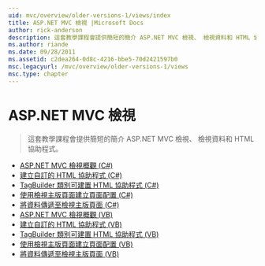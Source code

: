 ```yaml
---
uid: mvc/overview/older-versions-1/views/index
title: ASP.NET MVC 檢視 |Microsoft Docs
author: rick-anderson
description: 這套教學課程會提供簡短的簡介 ASP.NET MVC 檢視、 檢視資料和 HTML 協助程式。
ms.author: riande
ms.date: 09/28/2011
ms.assetid: c2dea264-0d8c-4216-bbe5-70d2421597b0
msc.legacyurl: /mvc/overview/older-versions-1/views
msc.type: chapter
---
```

<a name="aspnet-mvc-views"></a>ASP.NET MVC 檢視
====================
> 這套教學課程會提供簡短的簡介 ASP.NET MVC 檢視、 檢視資料和 HTML 協助程式。


- [ASP.NET MVC 檢視概觀 (C#)](asp-net-mvc-views-overview-cs.md)
- [建立自訂的 HTML 協助程式 (C#)](creating-custom-html-helpers-cs.md)
- [TagBuilder 類別可建置 HTML 協助程式 (C#)](using-the-tagbuilder-class-to-build-html-helpers-cs.md)
- [使用檢視主版頁面建立頁面配置 (C#)](creating-page-layouts-with-view-master-pages-cs.md)
- [將資料傳遞至檢視主版頁面 (C#)](passing-data-to-view-master-pages-cs.md)
- [ASP.NET MVC 檢視概觀 (VB)](asp-net-mvc-views-overview-vb.md)
- [建立自訂的 HTML 協助程式 (VB)](creating-custom-html-helpers-vb.md)
- [TagBuilder 類別可建置 HTML 協助程式 (VB)](using-the-tagbuilder-class-to-build-html-helpers-vb.md)
- [使用檢視主版頁面建立頁面配置 (VB)](creating-page-layouts-with-view-master-pages-vb.md)
- [將資料傳遞至檢視主版頁面 (VB)](passing-data-to-view-master-pages-vb.md)
